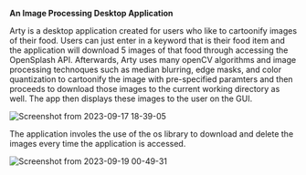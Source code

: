 <h0>**An Image Processing Desktop Application**<h0>


Arty is a desktop application created for users who like to cartoonify images of their food. Users can just enter in a keyword that is their food item and the application will download 5 images of that food through accessing the OpenSplash API. Afterwards, Arty uses many openCV algorithms and image processing technoques such as median blurring, edge masks, and color quantization to cartoonify the image with pre-specified paramters and then proceeds to download those images to the current working directory as well. The app then displays these images to the user on the GUI.

![Screenshot from 2023-09-17 18-39-05](https://github.com/aarushjain355/Arty/assets/36598074/387e8998-959e-4271-8ff1-5e7aa029cb45)


The application involes the use of the os library to download and delete the images every time the application is accessed.

![Screenshot from 2023-09-19 00-49-31](https://github.com/aarushjain355/Arty/assets/36598074/3a9cd6c7-9eaa-42cf-a107-54e045edd448)
